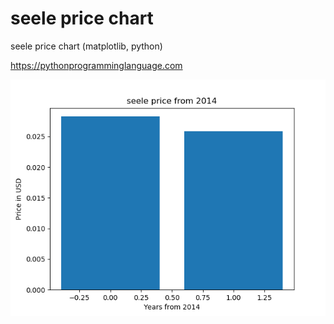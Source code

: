 # seele price chart 

seele price chart (matplotlib, python)

https://pythonprogramminglanguage.com

<img src='chart.png'>
